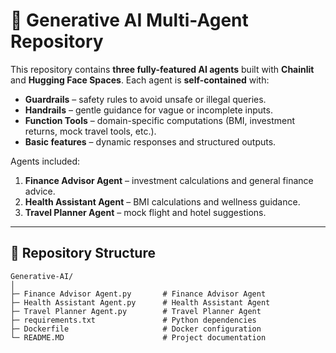 # 🤖 Generative AI Multi-Agent Repository

This repository contains **three fully-featured AI agents** built with **Chainlit** and **Hugging Face Spaces**. Each agent is **self-contained** with:

- **Guardrails** – safety rules to avoid unsafe or illegal queries.  
- **Handrails** – gentle guidance for vague or incomplete inputs.  
- **Function Tools** – domain-specific computations (BMI, investment returns, mock travel tools, etc.).  
- **Basic features** – dynamic responses and structured outputs.  

Agents included:  

1. **Finance Advisor Agent** – investment calculations and general finance advice.  
2. **Health Assistant Agent** – BMI calculations and wellness guidance.  
3. **Travel Planner Agent** – mock flight and hotel suggestions.

---

## 📁 Repository Structure

```text
Generative-AI/
│
├─ Finance Advisor Agent.py       # Finance Advisor Agent
├─ Health Assistant Agent.py      # Health Assistant Agent
├─ Travel Planner Agent.py        # Travel Planner Agent
├─ requirements.txt               # Python dependencies
├─ Dockerfile                     # Docker configuration 
└─ README.MD                      # Project documentation
